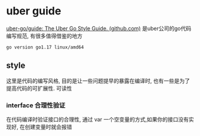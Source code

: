 # uber guide

[uber-go/guide: The Uber Go Style Guide. (github.com)](https://github.com/uber-go/guide) 是uber公司的go代码编写规范, 有很多值得借鉴的地方

``` shell
go version go1.17 linux/amd64
```

## style

这里是代码的编写风格, 目的是让一些问题提早的暴露在编译时, 也有一些是为了提高代码的可扩展性. 可读性

### interface 合理性验证

在代码编译时验证接口的合理性, 通过 var 一个空变量的方式,如果你的接口没有实现好, 在创建变量时就会报错

``` go
```



